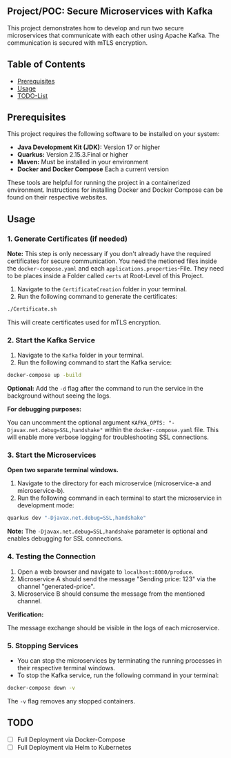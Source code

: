 ## Project/POC: Secure Microservices with Kafka

This project demonstrates how to develop and run two secure microservices that communicate with each other using Apache Kafka. The communication is secured with mTLS encryption.

## Table of Contents

* [Prerequisites](#prerequisites)
* [Usage](#usage)
* [TODO-List](#todo)

## Prerequisites

This project requires the following software to be installed on your system:

* **Java Development Kit (JDK):** Version 17 or higher
* **Quarkus:** Version 2.15.3.Final or higher
* **Maven:** Must be installed in your environment
* **Docker and Docker Compose** Each a current version

These tools are helpful for running the project in a containerized environment. Instructions for installing Docker and Docker Compose can be found on their respective websites.

## Usage

### 1. Generate Certificates (if needed)

**Note:** This step is only necessary if you don't already have the required certificates for secure communication. You need the metioned files inside the `docker-compose.yaml` and each `applications.properties`-File. They need to be places inside a Folder called `certs` at Root-Level of this Project.

1. Navigate to the `CertificateCreation` folder in your terminal.
2. Run the following command to generate the certificates:

```bash
./Certificate.sh
```

This will create certificates used for mTLS encryption.

### 2. Start the Kafka Service

1. Navigate to the `Kafka` folder in your terminal.
2. Run the following command to start the Kafka service:

```bash
docker-compose up -build
```

**Optional:** Add the `-d` flag after the command to run the service in the background without seeing the logs.

**For debugging purposes:**

You can uncomment the optional argument `KAFKA_OPTS: "-Djavax.net.debug=SSL,handshake"` within the `docker-compose.yaml` file. This will enable more verbose logging for troubleshooting SSL connections.

### 3. Start the Microservices

**Open two separate terminal windows.**

1. Navigate to the directory for each microservice (microservice-a and microservice-b).
2. Run the following command in each terminal to start the microservice in development mode:

```bash
quarkus dev "-Djavax.net.debug=SSL,handshake"
```

**Note:** The `-Djavax.net.debug=SSL,handshake` parameter is optional and enables debugging for SSL connections.

### 4. Testing the Connection

1. Open a web browser and navigate to `localhost:8080/produce`.
2. Microservice A should send the message "Sending price: 123" via the channel "generated-price".
3. Microservice B should consume the message from the mentioned channel.

**Verification:**

The message exchange should be visible in the logs of each microservice.

### 5. Stopping Services

* You can stop the microservices by terminating the running processes in their respective terminal windows.
* To stop the Kafka service, run the following command in your terminal:

```bash
docker-compose down -v
```

The `-v` flag removes any stopped containers.

## TODO

- [ ] Full Deployment via Docker-Compose
- [ ] Full Deployment via Helm to Kubernetes